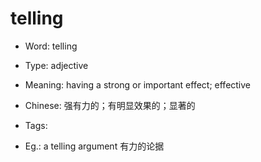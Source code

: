 # telling

- Word: telling

- Type: adjective
- Meaning: having a strong or important effect; effective
- Chinese: 强有力的；有明显效果的；显著的
- Tags: 
- Eg.: a telling argument 有力的论据

